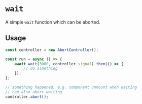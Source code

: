 # `wait`

A simple `wait` function which can be aborted.

## Usage

```ts
const controller = new AbortController();

const run = async () => {
    await wait(3000, controller.signal).then(() => {
        // do simething
    });
};

// something happened, e.g. component unmount when waiting
// can also abort waiting
controller.abort();
```
